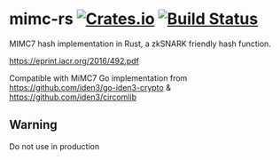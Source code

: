 # mimc-rs [![Crates.io](https://img.shields.io/crates/v/mimc-rs.svg)](https://crates.io/crates/mimc-rs) [![Build Status](https://travis-ci.org/arnaucube/mimc-rs.svg?branch=master)](https://travis-ci.org/arnaucube/mimc-rs)
MIMC7 hash implementation in Rust, a zkSNARK friendly hash function.

https://eprint.iacr.org/2016/492.pdf

Compatible with MiMC7 Go implementation from https://github.com/iden3/go-iden3-crypto & https://github.com/iden3/circomlib

## Warning
Do not use in production
